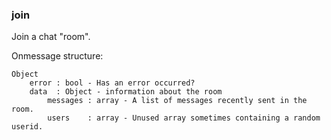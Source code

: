 ### join
Join a chat "room".

Onmessage structure:
```
Object
    error : bool - Has an error occurred?
    data  : Object - information about the room
        messages : array - A list of messages recently sent in the room.
        users    : array - Unused array sometimes containing a random userid.
```